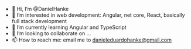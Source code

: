 - 👋 Hi, I’m @DanielHanke
- 👀 I’m interested in web development: Angular, net core, React, basically full stack development
- 🌱 I’m currently learning Angular and TypeScript
- 💞️ I’m looking to collaborate on ...
- 📫 How to reach me: email me to danieleduardohanke@gmail.com

<!---
DanielHanke/DanielHanke is a ✨ special ✨ repository because its `README.md` (this file) appears on your GitHub profile.
You can click the Preview link to take a look at your changes.
--->
